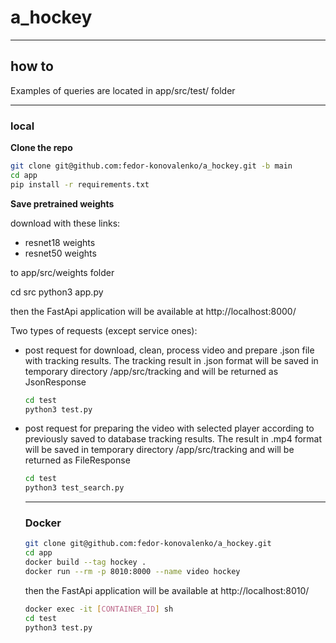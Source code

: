 # a_hockey
____
## how to

Examples of queries are located in app/src/test/ folder
___
### local

**Clone the repo**

```bash
git clone git@github.com:fedor-konovalenko/a_hockey.git -b main
cd app
pip install -r requirements.txt
```
**Save pretrained weights**

download with these links:
- resnet18 weights
- resnet50 weights

to app/src/weights folder

cd src
python3 app.py


then the FastApi application will be available at http://localhost:8000/

Two types of requests (except service ones):
- post request for download, clean, process video and prepare .json file with tracking results. The tracking result in .json format will be saved in temporary directory /app/src/tracking and will be returned as JsonResponse
  ```bash
  cd test
  python3 test.py
  ```
  
- post request for preparing the video with selected player according to previously saved to database tracking results. The result in .mp4 format will be saved in temporary directory /app/src/tracking and will be returned as FileResponse
  ```bash
  cd test
  python3 test_search.py
  ```
  ____
  ### Docker
  ```bash
  git clone git@github.com:fedor-konovalenko/a_hockey.git
  cd app
  docker build --tag hockey .
  docker run --rm -p 8010:8000 --name video hockey
  ```
  then the FastApi application will be available at http://localhost:8010/
  ```bash
  docker exec -it [CONTAINER_ID] sh
  cd test
  python3 test.py
  ```
  
  
